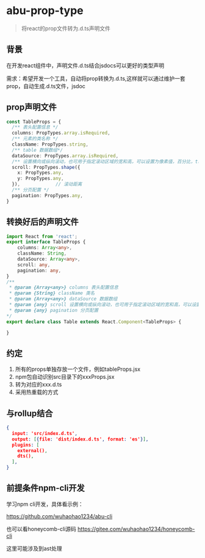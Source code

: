 # abu-prop-type

> 将react的prop文件转为.d.ts声明文件

## 背景

在开发react组件中，声明文件.d.ts结合jsdocs可以更好的类型声明

需求：希望开发一个工具，自动将prop转换为.d.ts,这样就可以通过维护一套prop，自动生成.d.ts文件，jsdoc

## prop声明文件

```typescript
const TableProps = {
  /** 表头配置信息 */
  columns: PropTypes.array.isRequired,
  /** 元素的类名称 */
  className: PropTypes.string,
  /** table 数据数组*/
  dataSource: PropTypes.array.isRequired,
  /** 设置横向或纵向滚动，也可用于指定滚动区域的宽和高，可以设置为像素值，百分比，true 和 'max-content' */
  scroll: PropTypes.shape({
    x: PropTypes.any,
    y: PropTypes.any,
  }),             // 滚动距离
  /** 分页配置 */
  pagination: PropTypes.any,
}
```

## 转换好后的声明文件

```typescript
import React from 'react';
export interface TableProps {
    columns: Array<any>,
    className: String,
    dataSource: Array<any>,
    scroll: any,
    pagination: any,
}
/**
 * @param {Array<any>} columns 表头配置信息
 * @param {String} className 类名
 * @param {Array<any>} dataSource 数据数组
 * @param {any} scroll 设置横向或纵向滚动，也可用于指定滚动区域的宽和高，可以设置为像素值，百分比，true 和 'max-content'
 * @param {any} pagination 分页配置
*/
export declare class Table extends React.Component<TableProps> {

}
```

## 约定

1. 所有的props单独存放一个文件，例如tableProps.jsx
2. npm包自动识别src目录下的xxxProps.jsx
3. 转为对应的xxx.d.ts
4. 采用热重载的方式

## 与rollup结合

```json
{
  input: 'src/index.d.ts',
  output: [{file: 'dist/index.d.ts', format: 'es'}],
  plugins: [
    external(),
    dts(),
  ],
}
```

## 前提条件npm-cli开发

学习npm cli开发，具体看示例：

https://github.com/wuhaohao1234/abu-cli

也可以看honeycomb-cli源码
https://gitee.com/wuhaohao1234/honeycomb-cli

这里可能涉及到ast处理